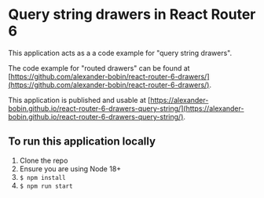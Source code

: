 # Query string drawers in React Router 6

This application acts as a a code example for "query string drawers".

The code example for "routed drawers" can be found at [https://github.com/alexander-bobin/react-router-6-drawers/](https://github.com/alexander-bobin/react-router-6-drawers/).

This application is published and usable at [https://alexander-bobin.github.io/react-router-6-drawers-query-string/](https://alexander-bobin.github.io/react-router-6-drawers-query-string/).

## To run this application locally

1. Clone the repo
1. Ensure you are using Node 18+
1. `$ npm install`
1. `$ npm run start`
